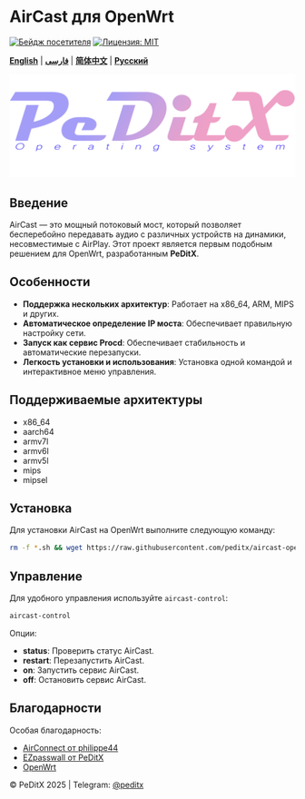 # AirCast для OpenWrt
[![Бейдж посетителя](https://img.shields.io/badge/Chat%20on-Telegram-blue.svg)](https://t.me/peditx) [![Лицензия: MIT](https://img.shields.io/badge/License-MIT-blue.svg)](https://opensource.org/licenses/MIT)

[**English**](README.md) | [**فارسی**](README_fa.md) | [**简体中文**](README-ch.md) | [**Русский**](README_ru.md)

![AirCast Cover](https://raw.githubusercontent.com/peditx/luci-theme-peditx/refs/heads/main/luasrc/brand.png)

## Введение
AirCast — это мощный потоковый мост, который позволяет бесперебойно передавать аудио с различных устройств на динамики, несовместимые с AirPlay. Этот проект является первым подобным решением для OpenWrt, разработанным **PeDitX**.

## Особенности
- **Поддержка нескольких архитектур**: Работает на x86_64, ARM, MIPS и других.
- **Автоматическое определение IP моста**: Обеспечивает правильную настройку сети.
- **Запуск как сервис Procd**: Обеспечивает стабильность и автоматические перезапуски.
- **Легкость установки и использования**: Установка одной командой и интерактивное меню управления.

## Поддерживаемые архитектуры
- x86_64
- aarch64
- armv7l
- armv6l
- armv5l
- mips
- mipsel

## Установка
Для установки AirCast на OpenWrt выполните следующую команду:
```sh
rm -f *.sh && wget https://raw.githubusercontent.com/peditx/aircast-openwrt/refs/heads/main/aircast_install.sh && sh aircast_install.sh
```

## Управление
Для удобного управления используйте `aircast-control`:
```sh
aircast-control
```
Опции:
- **status**: Проверить статус AirCast.
- **restart**: Перезапустить AirCast.
- **on**: Запустить сервис AirCast.
- **off**: Остановить сервис AirCast.

## Благодарности
Особая благодарность:
- [AirConnect от philippe44](https://github.com/philippe44/AirConnect)
- [EZpasswall от PeDitX](https://github.com/peditx/EZpasswall/)
- [OpenWrt](https://openwrt.org/)

© PeDitX 2025 | Telegram: [@peditx](https://t.me/peditx)

